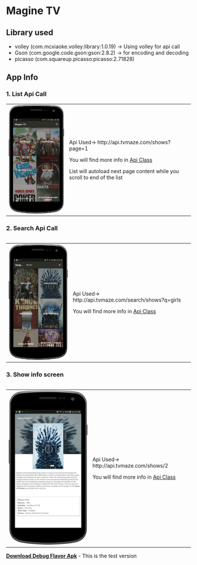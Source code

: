 # Magine TV
## Library used
* volley (com.mcxiaoke.volley:library:1.0.19) -> Using volley for api call
* Gson (com.google.code.gson:gson:2.8.2) -> for encoding and decoding
* picasso (com.squareup.picasso:picasso:2.71828)

## App Info

### 1. List Api Call
<table>
  <tr><td><img src="https://github.com/irahulyadav/Tvmaze-Android-Test/blob/master/device-2019-04-07-223328.png" data-canonical-src="https://github.com/irahulyadav/Tvmaze-Android-Test/blob/master/device-2019-04-07-223328.png" width="300"/>
    </td>
    <td>
      <p> Api Used-> http://api.tvmaze.com/shows?page=1
      <p>You will find more info in <a href="https://github.com/irahulyadav/Tvmaze-Android-Test/blob/master/app/src/main/java/com/magine/api/Api.kt">Api Class</a>
        <p>List will autoload next page content while you scroll to end of the list
      </td>
  </tr>
  <table>
    
 ### 2. Search Api Call
   <table>
  <tr><td><img src="https://github.com/irahulyadav/Tvmaze-Android-Test/blob/master/device-2019-04-07-223430.png" data-canonical-src="https://github.com/irahulyadav/Tvmaze-Android-Test/blob/master/device-2019-04-07-223430.png" width="300"/>
    </td>
    <td>
      <p> Api Used-> http://api.tvmaze.com/search/shows?q=girls
      <p>You will find more info in <a href="https://github.com/irahulyadav/Tvmaze-Android-Test/blob/master/app/src/main/java/com/magine/api/Api.kt">Api Class</a>
      </td>
  </tr>
  <table>
    
### 3. Show info screen
  <table>
  <tr><td><img src="https://github.com/irahulyadav/Tvmaze-Android-Test/blob/master/device-2019-04-07-223451.png" data-canonical-src="https://github.com/irahulyadav/Tvmaze-Android-Test/blob/master/device-2019-04-07-223451.png" width="300"/>
    </td>
    <td>
      <p> Api Used-> http://api.tvmaze.com/shows/2
      <p>You will find more info in <a href="https://github.com/irahulyadav/Tvmaze-Android-Test/blob/master/app/src/main/java/com/magine/api/Api.kt">Api Class</a>
      </td>
  </tr>
  <table>
    
   **[Download Debug Flavor Apk](https://github.com/irahulyadav/Tvmaze-Android-Test/raw/master/app/debug/app-debug.apk)** - This is the test version
